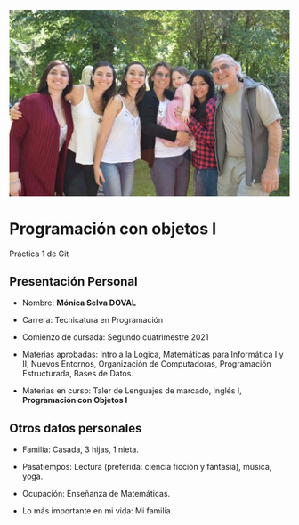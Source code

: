 ![familia](./assets/familia.jpeg)


# Programación con objetos I

Práctica 1 de Git


## Presentación Personal


* Nombre:  **Mónica Selva DOVAL**

* Carrera: Tecnicatura en Programación

* Comienzo de cursada: Segundo cuatrimestre 2021

* Materias aprobadas: Intro a la Lógica, Matemáticas para Informática I y II, Nuevos Entornos, Organización de Computadoras, Programación Estructurada, Bases de Datos.

* Materias en curso: Taler de Lenguajes de marcado, Inglés I, **Programación con Objetos I** 


## Otros datos personales


* Familia: Casada, 3 hijas, 1 nieta.

* Pasatiempos: Lectura (preferida: ciencia ficción y fantasía), música, yoga.

* Ocupación: Enseñanza de Matemáticas.

* Lo más importante en mi vida: Mi familia.
